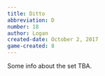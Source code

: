 ```yaml
---
title: Ditto
abbreviation: D
number: 18
author: Logan
created-date: October 2, 2017
game-created: 8
---
```

Some info about the set TBA.
